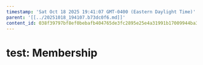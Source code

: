 ```yaml
---
timestamp: 'Sat Oct 18 2025 19:41:07 GMT-0400 (Eastern Daylight Time)'
parent: '[[../20251018_194107.b73dc0f6.md]]'
content_id: 038f39797bf8ef0bebafb404765de3fc2895e25e4a31991b17009944ba3b8b7a
---
```


# test: Membership

